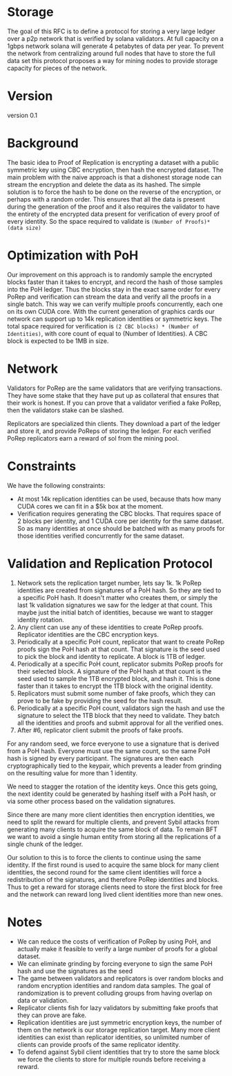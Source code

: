 # Storage

The goal of this RFC is to define a protocol for storing a very large ledger over a p2p network that is verified by solana validators.  At full capacity on a 1gbps network solana will generate 4 petabytes of data per year.  To prevent the network from centralizing around full nodes that have to store the full data set this protocol proposes a way for mining nodes to provide storage capacity for pieces of the network.

# Version 

version 0.1

# Background

The basic idea to Proof of Replication is encrypting a dataset with a public symmetric key using CBC encryption, then hash the encrypted dataset. The main problem with the naive approach is that a dishonest storage node can stream the encryption and delete the data as its hashed. The simple solution is to force the hash to be done on the reverse of the encryption, or perhaps with a random order. This ensures that all the data is present during the generation of the proof and it also requires the validator to have the entirety of the encrypted data present for verification of every proof of every identity. So the space required to validate is `(Number of Proofs)*(data size)`

# Optimization with PoH 

Our improvement on this approach is to randomly sample the encrypted blocks faster than it takes to encrypt, and record the hash of those samples into the PoH ledger. Thus the blocks stay in the exact same order for every PoRep and verification can stream the data and verify all the proofs in a single batch. This way we can verify multiple proofs concurrently, each one on its own CUDA core. With the current generation of graphics cards our network can support up to 14k replication identities or symmetric keys. The total space required for verification is `(2 CBC blocks) * (Number of Identities)`, with core count of equal to (Number of Identities). A CBC block is expected to be 1MB in size.

# Network

Validators for PoRep are the same validators that are verifying transactions. They have some stake that they have put up as collateral that ensures that their work is honest. If you can prove that a validator verified a fake PoRep, then the validators stake can be slashed.

Replicators are specialized thin clients. They download a part of the ledger and store it, and provide PoReps of storing the ledger. For each verified PoRep replicators earn a reward of sol from the mining pool.

# Constraints

We have the following constraints:
* At most 14k  replication identities can be used, because thats how many CUDA cores we can fit in a $5k box at the moment.
* Verification requires generating the CBC blocks. That requires space of 2 blocks per identity, and 1 CUDA core per identity for the same dataset. So as many identities at once should be batched with as many proofs for those identities verified concurrently for the same dataset.

# Validation and Replication Protocol

1. Network sets the replication target number, lets say 1k. 1k PoRep identities are created from signatures of a PoH hash. So they are tied to a specific PoH hash. It doesn't matter who creates them, or simply the last 1k validation signatures we saw for the ledger at that count. This maybe just the initial batch of identities, because we want to stagger identity rotation.
2. Any client can use any of these identities to create PoRep proofs. Replicator identities are the CBC encryption keys.
3. Periodically at a specific PoH count, replicator that want to create PoRep proofs sign the PoH hash at that count. That signature is the seed used to pick the block and identity to replicate. A block is 1TB of ledger.
4. Periodically at a specific PoH count, replicator submits PoRep proofs for their selected block. A signature of the PoH hash at that count is the seed used to sample the 1TB encrypted block, and hash it. This is done faster than it takes to encrypt the 1TB block with the original identity.
5. Replicators must submit some number of fake proofs, which they can prove to be fake by providing the seed for the hash result.
6. Periodically at a specific PoH count, validators sign the hash and use the signature to select the 1TB block that they need to validate. They batch all the identities and proofs and submit approval for all the verified ones.
7. After #6, replicator client submit the proofs of fake proofs.

For any random seed, we force everyone to use a signature that is derived from a PoH hash. Everyone must use the same count, so the same PoH hash is signed by every participant. The signatures are then each cryptographically tied to the keypair, which prevents a leader from grinding on the resulting value for more than 1 identity.

We need to stagger the rotation of the identity keys. Once this gets going, the next identity could be generated by hashing itself with a PoH hash, or via some other process based on the validation signatures.

Since there are many more client identities then encryption identities, we need to split the reward for multiple clients, and prevent Sybil attacks from generating many clients to acquire the same block of data. To remain BFT we want to avoid a single human entity from storing all the replications of a single chunk of the ledger.

Our solution to this is to force the clients to continue using the same identity. If the first round is used to acquire the same block for many client identities, the second round for the same client identities will force a redistribution of the signatures, and therefore PoRep identities and blocks. Thus to get a reward for storage clients need to store the first block for free and the network can reward long lived client identities more than new ones.

# Notes

* We can reduce the costs of verification of PoRep by using PoH, and actually make it feasible to verify a large number of proofs for a global dataset.
* We can eliminate grinding by forcing everyone to sign the same PoH hash and use the signatures as the seed
* The game between validators and replicators is over random blocks and random encryption identities and random data samples. The goal of randomization is to prevent colluding groups from having overlap on data or validation.
* Replicator clients fish for lazy validators by submitting fake proofs that they can prove are fake.
* Replication identities are just symmetric encryption keys, the number of them on the network is our storage replication target. Many more client identities can exist than replicator identities, so unlimited number of clients can provide proofs of the same replicator identity.
* To defend against Sybil client identities that try to store the same block we force the clients to store for multiple rounds before receiving a reward.
